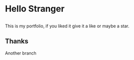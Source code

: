 <h1 style="margin:auto;" text-align='center'>Hello Stranger</h1> <br>
<p>This is my portfolio, if you liked it give it a like or maybe a star. </p>
<h2>Thanks</h2>
Another branch
